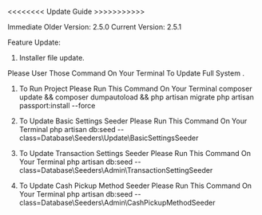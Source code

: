 <<<<<<<< Update Guide >>>>>>>>>>>

Immediate Older Version: 2.5.0
Current Version: 2.5.1

Feature Update:
1. Installer file update.


Please User Those Command On Your Terminal To Update Full System
.
1. To Run Project Please Run This Command On Your Terminal
    composer update && composer dumpautoload  && php artisan migrate php artisan passport:install --force

2. To Update Basic Settings Seeder Please Run This Command On Your Terminal
    php artisan db:seed --class=Database\\Seeders\\Update\\BasicSettingsSeeder

3. To Update Transaction Settings Seeder Please Run This Command On Your Terminal
    php artisan db:seed --class=Database\\Seeders\\Admin\\TransactionSettingSeeder


4. To Update Cash Pickup Method Seeder Please Run This Command On Your Terminal
    php artisan db:seed --class=Database\\Seeders\\Admin\\CashPickupMethodSeeder


